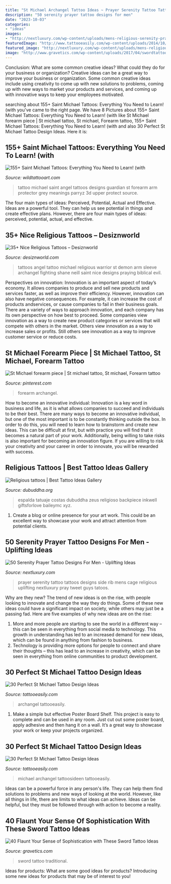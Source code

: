 ```yaml
---
title: "St Michael Archangel Tattoo Ideas ~ Prayer Serenity Tattoo Tattoos Designs Side Rib Mens Cage Religious Uplifting Nextluxury Pray Tweet Guys Tatoos"
description: "50 serenity prayer tattoo designs for men"
date: "2023-10-03"
categories:
- "ideas"
images:
- "http://nextluxury.com/wp-content/uploads/mens-religious-serenity-prayer-rib-cage-side-tattoos.jpg"
featuredImage: "http://www.tattooeasily.com/wp-content/uploads/2014/10/st-michael-tattoos-21.jpg"
featured_image: "http://nextluxury.com/wp-content/uploads/mens-religious-serenity-prayer-rib-cage-side-tattoos.jpg"
image: "http://www.gravetics.com/wp-content/uploads/2017/04/swordtattoo-classictattoo-tradition-traditional.jpg"
---
```



Conclusion: What are some common creative ideas? What could they do for your business or organization?
Creative ideas can be a great way to improve your business or organization. Some common creative ideas include using creativity to come up with new solutions to problems, coming up with new ways to market your products and services, and coming up with innovative ways to keep your employees motivated.

	

		
searching about 155+ Saint Michael Tattoos: Everything You Need to Learn! (with you've came to the right page. We have 8 Pictures about 155+ Saint Michael Tattoos: Everything You Need to Learn! (with like St Michael forearm piece | St michael tattoo, St michael, Forearm tattoo, 155+ Saint Michael Tattoos: Everything You Need to Learn! (with and also 30 Perfect St Michael Tattoo Design Ideas. Here it is:
		
    
## 155+ Saint Michael Tattoos: Everything You Need To Learn! (with

<img loading=lazy src="https://www.wildtattooart.com/wp-content/uploads/2018/10/Saint-Michael-Tattoos-25101846.jpg" onerror="this.onerror=null;this.src='https://tse2.mm.bing.net/th?id=OIP.i6n6DKp0ChrM5UJWP4dtbwHaHa&amp;pid=15.1';" alt="155+ Saint Michael Tattoos: Everything You Need to Learn! (with">

_Source: wildtattooart.com_

>tattoo michael saint angel tattoos designs guardian st forearm arm protector grey meanings parryz 3d upper protect source. 

	

The four main types of ideas: Perceived, Potential, Actual and Effective.
Ideas are a powerful tool. They can help us see potential in things and create effective plans. However, there are four main types of ideas: perceived, potential, actual, and effective.

    
## 35+ Nice Religious Tattoos – Desiznworld

<img loading=lazy src="http://desiznworld.com/wp-content/uploads/2014/11/2713.jpg" onerror="this.onerror=null;this.src='https://tse2.mm.bing.net/th?id=OIP.a_WUDd3kBjIDCJg8IM3OhQHaMW&amp;pid=15.1';" alt="35+ Nice Religious Tattoos – Desiznworld">

_Source: desiznworld.com_

>tattoos angel tattoo michael religious warrior st demon arm sleeve archangel fighting shane neill saint nice designs praying biblical evil. 

	

Perspectives on innovation:
Innovation is an important aspect of today’s economy. It allows companies to produce and sell new products and services faster, as well as improve their efficiency. However, innovation can also have negative consequences. For example, it can increase the cost of products andservices, or cause companies to fail in their business goals. There are a variety of ways to approach innovation, and each company has its own perspective on how best to proceed. Some companies view innovation as a way to create new product categories or services that will compete with others in the market. Others view innovation as a way to increase sales or profits. Still others see innovation as a way to improve customer service or reduce costs.

    
## St Michael Forearm Piece | St Michael Tattoo, St Michael, Forearm Tattoo

<img loading=lazy src="https://i.pinimg.com/originals/42/44/c8/4244c88f8f2f42a57a0dbd30ac617c58.jpg" onerror="this.onerror=null;this.src='https://tse4.mm.bing.net/th?id=OIP.TMn0yRcD5GjGbzgVfx8W3gHaJ4&amp;pid=15.1';" alt="St Michael forearm piece | St michael tattoo, St michael, Forearm tattoo">

_Source: pinterest.com_

>forearm archangel. 

	

How to become an innovative individual:
Innovation is a key word in business and life, as it is what allows companies to succeed and individuals to be their best. There are many ways to become an innovative individual, but one of the most important is to be constantly thinking outside the box. In order to do this, you will need to learn how to brainstorm and create new ideas. This can be difficult at first, but with practice you will find that it becomes a natural part of your work. Additionally, being willing to take risks is also important for becoming an innovation figure. If you are willing to risk your creativity and your career in order to innovate, you will be rewarded with success.

    
## Religious Tattoos | Best Tattoo Ideas Gallery

<img loading=lazy src="http://www.dubuddha.org/wp-content/uploads/2017/10/Full-Back-Religious-Tattoo-by-Ruben-Jordan.jpg" onerror="this.onerror=null;this.src='https://tse3.mm.bing.net/th?id=OIP.RYOvzBBXwQlb9szXrtXZNgHaHa&amp;pid=15.1';" alt="Religious tattoos | Best Tattoo Ideas Gallery">

_Source: dubuddha.org_

>espalda tatuaje costas dubuddha zeus religioso backpiece inkwell giftsforlove baileymc xyz. 

	

1. Create a blog or online presence for your art work. This could be an excellent way to showcase your work and attract attention from potential clients.

    
## 50 Serenity Prayer Tattoo Designs For Men - Uplifting Ideas

<img loading=lazy src="http://nextluxury.com/wp-content/uploads/mens-religious-serenity-prayer-rib-cage-side-tattoos.jpg" onerror="this.onerror=null;this.src='https://tse2.mm.bing.net/th?id=OIP.Ks3pt8HfEaFKt5dUgpnnHwHaHU&amp;pid=15.1';" alt="50 Serenity Prayer Tattoo Designs For Men - Uplifting Ideas">

_Source: nextluxury.com_

>prayer serenity tattoo tattoos designs side rib mens cage religious uplifting nextluxury pray tweet guys tatoos. 

	

Why are they new?
The trend of new ideas is on the rise, with people looking to innovate and change the way they do things. Some of these new ideas could have a significant impact on society, while others may just be a passing fad. Here are five examples of why new ideas are on the rise: 
1) More and more people are starting to see the world in a different way – this can be seen in everything from social media to technology. This growth in understanding has led to an increased demand for new ideas, which can be found in anything from fashion to business. 
2) Technology is providing more options for people to connect and share their thoughts – this has lead to an increase in creativity, which can be seen in everything from online communities to product development.

    
## 30 Perfect St Michael Tattoo Design Ideas

<img loading=lazy src="http://www.tattooeasily.com/wp-content/uploads/2014/10/st-michael-tattoos-21.jpg" onerror="this.onerror=null;this.src='https://tse4.mm.bing.net/th?id=OIP.F-PMzw8xY4l7NDLEs6687wHaHD&amp;pid=15.1';" alt="30 Perfect St Michael Tattoo Design Ideas">

_Source: tattooeasily.com_

>archangel tattooeasily. 

	

1. Make a simple but effective Poster Board Shelf. This project is easy to complete and can be used in any room. Just cut out some poster board, apply adhesive and then hang it on a wall. It’s a great way to showcase your work or keep your projects organized.

    
## 30 Perfect St Michael Tattoo Design Ideas

<img loading=lazy src="http://www.tattooeasily.com/wp-content/uploads/2014/10/st-michael-tattoos-14.jpg" onerror="this.onerror=null;this.src='https://tse1.mm.bing.net/th?id=OIP.KfOf3LAvwpptMiLvfEWAugHaI_&amp;pid=15.1';" alt="30 Perfect St Michael Tattoo Design Ideas">

_Source: tattooeasily.com_

>michael archangel tattoosideen tattooeasily. 

	

Ideas can be a powerful force in any person's life. They can help them find solutions to problems and new ways of looking at the world. However, like all things in life, there are limits to what ideas can achieve. Ideas can be helpful, but they must be followed through with action to become a reality.

    
## 40 Flaunt Your Sense Of Sophistication With These Sword Tattoo Ideas

<img loading=lazy src="http://www.gravetics.com/wp-content/uploads/2017/04/swordtattoo-classictattoo-tradition-traditional.jpg" onerror="this.onerror=null;this.src='https://tse1.mm.bing.net/th?id=OIP.606V4pbEnRcFLTghPga0jgHaHa&amp;pid=15.1';" alt="40 Flaunt Your Sense of Sophistication with These Sword Tattoo Ideas">

_Source: gravetics.com_

>sword tattoo traditional. 

	

Ideas for products: What are some good ideas for products?
Introducing some new ideas for products that may be of interest to you!

